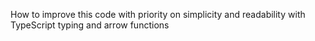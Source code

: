 How to improve this code with priority on simplicity and 
readability with TypeScript typing and arrow functions 